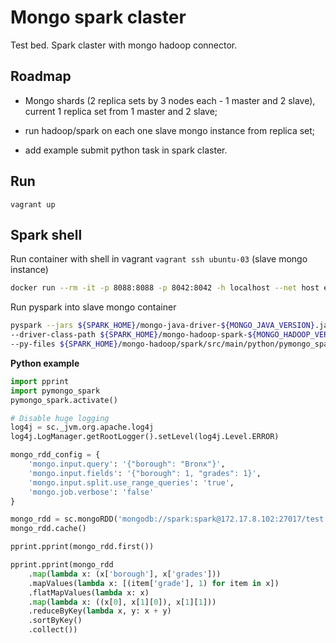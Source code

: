 Mongo spark claster
===================

Test bed.
Spark claster with mongo hadoop connector.


Roadmap
-------

* Mongo shards (2 replica sets by 3 nodes each - 1 master and 2 slave),
  current 1 replica set from 1 master and 2 slave;

* run hadoop/spark on each one slave mongo instance from replica set;

* add example submit python task in spark claster.


Run
---

```
vagrant up
```


Spark shell
-----------

Run container with shell in vagrant `vagrant ssh ubuntu-03` (slave mongo instance)

```bash
docker run --rm -it -p 8088:8088 -p 8042:8042 -h localhost --net host evgeniyklemin/spark-mongodb bash
```


Run pyspark into slave mongo container

```bash
pyspark --jars ${SPARK_HOME}/mongo-java-driver-${MONGO_JAVA_VERSION}.jar,${SPARK_HOME}/mongo-hadoop-spark-${MONGO_HADOOP_VERSION}.jar \
--driver-class-path ${SPARK_HOME}/mongo-hadoop-spark-${MONGO_HADOOP_VERSION}.jar \
--py-files ${SPARK_HOME}/mongo-hadoop/spark/src/main/python/pymongo_spark.py,${SPARK_HOME}/mongo-hadoop/spark/src/main/python/dist/pymongo_spark-0.1.dev0-py2.6.egg
```


**Python example**

```python
import pprint
import pymongo_spark
pymongo_spark.activate()

# Disable huge logging
log4j = sc._jvm.org.apache.log4j
log4j.LogManager.getRootLogger().setLevel(log4j.Level.ERROR)

mongo_rdd_config = {
    'mongo.input.query': '{"borough": "Bronx"}',
    'mongo.input.fields': '{"borough": 1, "grades": 1}',
    'mongo.input.split.use_range_queries': 'true',
    'mongo.job.verbose': 'false'
}

mongo_rdd = sc.mongoRDD('mongodb://spark:spark@172.17.8.102:27017/test.restaurants', mongo_rdd_config)
mongo_rdd.cache()

pprint.pprint(mongo_rdd.first())

pprint.pprint(mongo_rdd
    .map(lambda x: (x['borough'], x['grades']))
    .mapValues(lambda x: [(item['grade'], 1) for item in x])
    .flatMapValues(lambda x: x)
    .map(lambda x: ((x[0], x[1][0]), x[1][1]))
    .reduceByKey(lambda x, y: x + y)
    .sortByKey()
    .collect())

```

